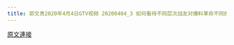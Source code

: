```yaml
---
title: 郭文贵2020年4月4日GTV视频 20200404_3 如何看待不同层次战友对爆料革命不同的理解，以及共产党春风荡漾全世界的大外宣革命。
---
```


[原文連接](https://gnews.org/ThreadView/53478412)


